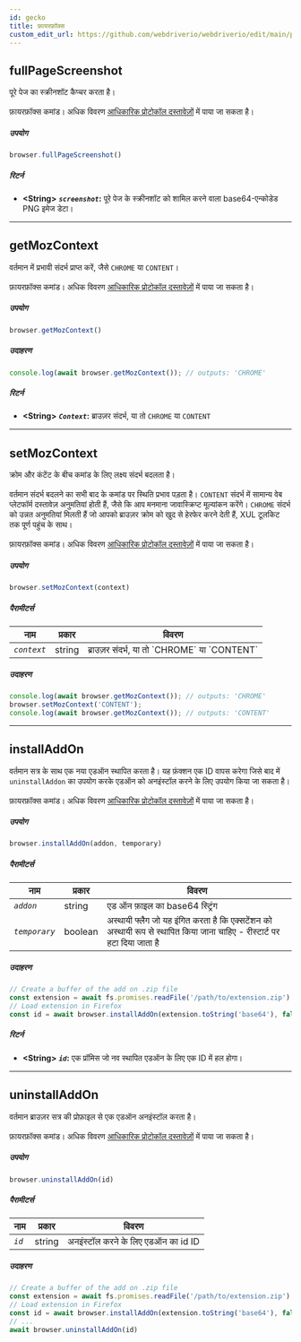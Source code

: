 ```yaml
---
id: gecko
title: फ़ायरफ़ॉक्स
custom_edit_url: https://github.com/webdriverio/webdriverio/edit/main/packages/wdio-protocols/src/protocols/gecko.ts
---
```


## fullPageScreenshot
पूरे पेज का स्क्रीनशॉट कैप्चर करता है।<br /><br />फ़ायरफ़ॉक्स कमांड। अधिक विवरण [आधिकारिक प्रोटोकॉल दस्तावेज़ों](https://phabricator.services.mozilla.com/source/mozilla-central/browse/default/testing/geckodriver/src/command.rs$43-46) में पाया जा सकता है।

##### उपयोग

```js
browser.fullPageScreenshot()
```


##### रिटर्न

- **&lt;String&gt;**
            **<code><var>screenshot</var></code>:** पूरे पेज के स्क्रीनशॉट को शामिल करने वाला base64-एन्कोडेड PNG इमेज डेटा।


---

## getMozContext
वर्तमान में प्रभावी संदर्भ प्राप्त करें, जैसे `CHROME` या `CONTENT`।<br /><br />फ़ायरफ़ॉक्स कमांड। अधिक विवरण [आधिकारिक प्रोटोकॉल दस्तावेज़ों](https://github.com/SeleniumHQ/selenium/blob/586affe0cf675b1d5c8abc756defa4a46d95391b/javascript/node/selenium-webdriver/firefox.js#L615-L622) में पाया जा सकता है।

##### उपयोग

```js
browser.getMozContext()
```

##### उदाहरण


```js
console.log(await browser.getMozContext()); // outputs: 'CHROME'
```


##### रिटर्न

- **&lt;String&gt;**
            **<code><var>Context</var></code>:** ब्राउज़र संदर्भ, या तो `CHROME` या `CONTENT`


---

## setMozContext
क्रोम और कंटेंट के बीच कमांड के लिए लक्ष्य संदर्भ बदलता है।<br /><br />वर्तमान संदर्भ बदलने का सभी बाद के कमांड पर स्थिति प्रभाव पड़ता है। `CONTENT` संदर्भ में सामान्य वेब प्लेटफॉर्म दस्तावेज़ अनुमतियां होती हैं, जैसे कि आप मनमाना जावास्क्रिप्ट मूल्यांकन करेंगे। `CHROME` संदर्भ को उन्नत अनुमतियां मिलती हैं जो आपको ब्राउज़र क्रोम को खुद से हेरफेर करने देती हैं, XUL टूलकिट तक पूर्ण पहुंच के साथ।<br /><br />फ़ायरफ़ॉक्स कमांड। अधिक विवरण [आधिकारिक प्रोटोकॉल दस्तावेज़ों](https://github.com/SeleniumHQ/selenium/blob/586affe0cf675b1d5c8abc756defa4a46d95391b/javascript/node/selenium-webdriver/firefox.js#L615-L645) में पाया जा सकता है।

##### उपयोग

```js
browser.setMozContext(context)
```


##### पैरामीटर्स

<table>
  <thead>
    <tr>
      <th>नाम</th><th>प्रकार</th><th>विवरण</th>
    </tr>
  </thead>
  <tbody>
    <tr>
      <td><code><var>context</var></code></td>
      <td>string</td>
      <td>ब्राउज़र संदर्भ, या तो `CHROME` या `CONTENT`</td>
    </tr>
  </tbody>
</table>

##### उदाहरण


```js
console.log(await browser.getMozContext()); // outputs: 'CHROME'
browser.setMozContext('CONTENT');
console.log(await browser.getMozContext()); // outputs: 'CONTENT'
```



---

## installAddOn
वर्तमान सत्र के साथ एक नया एडऑन स्थापित करता है। यह फ़ंक्शन एक ID वापस करेगा जिसे बाद में `uninstallAddon` का उपयोग करके एडऑन को अनइंस्टॉल करने के लिए उपयोग किया जा सकता है।<br /><br />फ़ायरफ़ॉक्स कमांड। अधिक विवरण [आधिकारिक प्रोटोकॉल दस्तावेज़ों](https://github.com/SeleniumHQ/selenium/blob/586affe0cf675b1d5c8abc756defa4a46d95391b/javascript/node/selenium-webdriver/firefox.js#L647-L668) में पाया जा सकता है।

##### उपयोग

```js
browser.installAddOn(addon, temporary)
```


##### पैरामीटर्स

<table>
  <thead>
    <tr>
      <th>नाम</th><th>प्रकार</th><th>विवरण</th>
    </tr>
  </thead>
  <tbody>
    <tr>
      <td><code><var>addon</var></code></td>
      <td>string</td>
      <td>एड ऑन फ़ाइल का base64 स्ट्रिंग</td>
    </tr>
    <tr>
      <td><code><var>temporary</var></code></td>
      <td>boolean</td>
      <td>अस्थायी फ्लैग जो यह इंगित करता है कि एक्सटेंशन को अस्थायी रूप से स्थापित किया जाना चाहिए - रीस्टार्ट पर हटा दिया जाता है</td>
    </tr>
  </tbody>
</table>

##### उदाहरण


```js
// Create a buffer of the add on .zip file
const extension = await fs.promises.readFile('/path/to/extension.zip')
// Load extension in Firefox
const id = await browser.installAddOn(extension.toString('base64'), false);
```


##### रिटर्न

- **&lt;String&gt;**
            **<code><var>id</var></code>:** एक प्रॉमिस जो नव स्थापित एडऑन के लिए एक ID में हल होगा।


---

## uninstallAddOn
वर्तमान ब्राउज़र सत्र की प्रोफ़ाइल से एक एडऑन अनइंस्टॉल करता है।<br /><br />फ़ायरफ़ॉक्स कमांड। अधिक विवरण [आधिकारिक प्रोटोकॉल दस्तावेज़ों](https://github.com/SeleniumHQ/selenium/blob/586affe0cf675b1d5c8abc756defa4a46d95391b/javascript/node/selenium-webdriver/firefox.js#L670-L687) में पाया जा सकता है।

##### उपयोग

```js
browser.uninstallAddOn(id)
```


##### पैरामीटर्स

<table>
  <thead>
    <tr>
      <th>नाम</th><th>प्रकार</th><th>विवरण</th>
    </tr>
  </thead>
  <tbody>
    <tr>
      <td><code><var>id</var></code></td>
      <td>string</td>
      <td>अनइंस्टॉल करने के लिए एडऑन का id ID</td>
    </tr>
  </tbody>
</table>

##### उदाहरण


```js
// Create a buffer of the add on .zip file
const extension = await fs.promises.readFile('/path/to/extension.zip')
// Load extension in Firefox
const id = await browser.installAddOn(extension.toString('base64'), false);
// ...
await browser.uninstallAddOn(id)
```